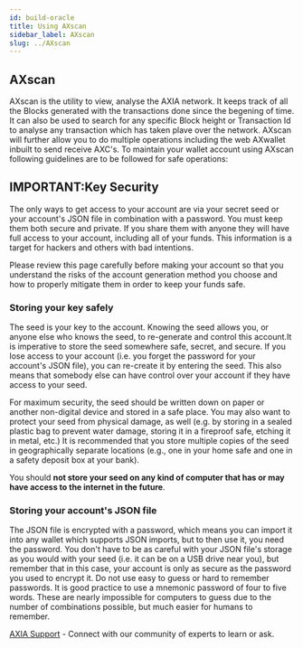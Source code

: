```yaml
---
id: build-oracle
title: Using AXscan
sidebar_label: AXscan
slug: ../AXscan
---
```


## **AXscan**
AXscan is the utility to view, analyse the AXIA network. It keeps track of all the Blocks generated with the transactions done since the begening of time. It can also be used to search for any specific Block height or Transaction Id to analyse any transaction which has taken plave over the network. AXscan will further allow you to do multiple operations including the web AXwallet inbuilt to send receive AXC's. To maintain your wallet account using AXscan following guidelines are to be followed for safe operations:


## **IMPORTANT:Key Security**
The only ways to get access to your account are via your secret seed or your account's JSON file in combination with a password. You must keep them both secure and private. If you share them with anyone they will have full access to your account, including all of your funds. This information is a target for hackers and others with bad intentions.

Please review this page carefully before making your account so that you understand the risks of the account generation method you choose and how to properly mitigate them in order to keep your funds safe.

### Storing your key safely​
The seed is your key to the account. Knowing the seed allows you, or anyone else who knows the seed, to re-generate and control this account.It is imperative to store the seed somewhere safe, secret, and secure. If you lose access to your account (i.e. you forget the password for your account's JSON file), you can re-create it by entering the seed. This also means that somebody else can have control over your account if they have access to your seed.

For maximum security, the seed should be written down on paper or another non-digital device and stored in a safe place. You may also want to protect your seed from physical damage, as well (e.g. by storing in a sealed plastic bag to prevent water damage, storing it in a fireproof safe, etching it in metal, etc.) It is recommended that you store multiple copies of the seed in geographically separate locations (e.g., one in your home safe and one in a safety deposit box at your bank).

You should **not store your seed on any kind of computer that has or may have access to the internet in the future**.

### Storing your account's JSON file
The JSON file is encrypted with a password, which means you can import it into any wallet which supports JSON imports, but to then use it, you need the password. You don't have to be as careful with your JSON file's storage as you would with your seed (i.e. it can be on a USB drive near you), but remember that in this case, your account is only as secure as the password you used to encrypt it. Do not use easy to guess or hard to remember passwords. It is good practice to use a mnemonic password of four to five words. These are nearly impossible for computers to guess due to the number of combinations possible, but much easier for humans to remember.


[AXIA Support](https://discord.gg/ebjsN9ByMb) - Connect with our community of experts to learn or ask.

